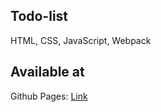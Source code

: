 ## Todo-list

HTML, CSS, JavaScript, Webpack

## Available at

Github Pages: [Link](https://pbaki.github.io/todo-list/)
